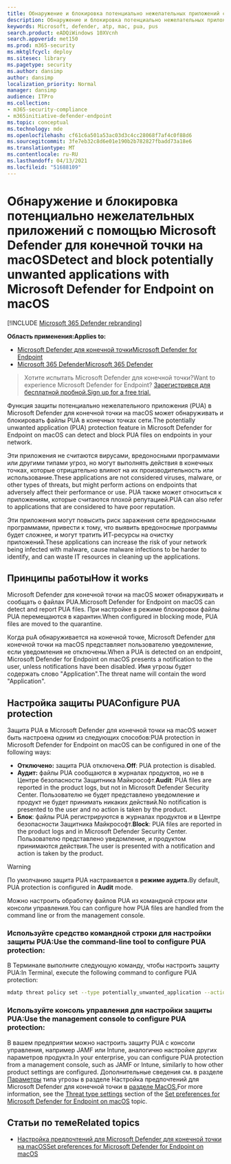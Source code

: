 ```yaml
---
title: Обнаружение и блокировка потенциально нежелательных приложений с помощью ATP Microsoft Defender для Mac
description: Обнаружение и блокировка потенциально нежелательных приложений (PUA) с помощью ATP Microsoft Defender для Mac.
keywords: Microsoft, defender, atp, mac, pua, pus
search.product: eADQiWindows 10XVcnh
search.appverid: met150
ms.prod: m365-security
ms.mktglfcycl: deploy
ms.sitesec: library
ms.pagetype: security
ms.author: dansimp
author: dansimp
localization_priority: Normal
manager: dansimp
audience: ITPro
ms.collection:
- m365-security-compliance
- m365initiative-defender-endpoint
ms.topic: conceptual
ms.technology: mde
ms.openlocfilehash: cf61c6a501a53ac03d3c4cc28068f7af4c0f88d6
ms.sourcegitcommit: 3fe7eb32c8d6e01e190b2b782827fbadd73a18e6
ms.translationtype: MT
ms.contentlocale: ru-RU
ms.lasthandoff: 04/13/2021
ms.locfileid: "51688109"
---
```

# <a name="detect-and-block-potentially-unwanted-applications-with-microsoft-defender-for-endpoint-on-macos"></a><span data-ttu-id="6c82d-104">Обнаружение и блокировка потенциально нежелательных приложений с помощью Microsoft Defender для конечной точки на macOS</span><span class="sxs-lookup"><span data-stu-id="6c82d-104">Detect and block potentially unwanted applications with Microsoft Defender for Endpoint on macOS</span></span>

[!INCLUDE [Microsoft 365 Defender rebranding](../../includes/microsoft-defender.md)]

<span data-ttu-id="6c82d-105">**Область применения:**</span><span class="sxs-lookup"><span data-stu-id="6c82d-105">**Applies to:**</span></span>
- [<span data-ttu-id="6c82d-106">Microsoft Defender для конечной точки</span><span class="sxs-lookup"><span data-stu-id="6c82d-106">Microsoft Defender for Endpoint</span></span>](https://go.microsoft.com/fwlink/p/?linkid=2154037)
- [<span data-ttu-id="6c82d-107">Microsoft 365 Defender</span><span class="sxs-lookup"><span data-stu-id="6c82d-107">Microsoft 365 Defender</span></span>](https://go.microsoft.com/fwlink/?linkid=2118804)

> <span data-ttu-id="6c82d-108">Хотите испытать Microsoft Defender для конечной точки?</span><span class="sxs-lookup"><span data-stu-id="6c82d-108">Want to experience Microsoft Defender for Endpoint?</span></span> [<span data-ttu-id="6c82d-109">Зарегистрився для бесплатной пробной.</span><span class="sxs-lookup"><span data-stu-id="6c82d-109">Sign up for a free trial.</span></span>](https://www.microsoft.com/microsoft-365/windows/microsoft-defender-atp?ocid=docs-wdatp-exposedapis-abovefoldlink) 


<span data-ttu-id="6c82d-110">Функция защиты потенциально нежелательного приложения (PUA) в Microsoft Defender для конечной точки на macOS может обнаруживать и блокировать файлы PUA в конечных точках сети.</span><span class="sxs-lookup"><span data-stu-id="6c82d-110">The potentially unwanted application (PUA) protection feature in Microsoft Defender for Endpoint on macOS can detect and block PUA files on endpoints in your network.</span></span>

<span data-ttu-id="6c82d-111">Эти приложения не считаются вирусами, вредоносными программами или другими типами угроз, но могут выполнять действия в конечных точках, которые отрицательно влияют на их производительность или использование.</span><span class="sxs-lookup"><span data-stu-id="6c82d-111">These applications are not considered viruses, malware, or other types of threats, but might perform actions on endpoints that adversely affect their performance or use.</span></span> <span data-ttu-id="6c82d-112">PUA также может относиться к приложениям, которые считаются плохой репутацией.</span><span class="sxs-lookup"><span data-stu-id="6c82d-112">PUA can also refer to applications that are considered to have poor reputation.</span></span>

<span data-ttu-id="6c82d-113">Эти приложения могут повысить риск заражения сети вредоносными программами, привести к тому, что выявить вредоносные программы будет сложнее, и могут тратить ИТ-ресурсы на очистку приложений.</span><span class="sxs-lookup"><span data-stu-id="6c82d-113">These applications can increase the risk of your network being infected with malware, cause malware infections to be harder to identify, and can waste IT resources in cleaning up the applications.</span></span>

## <a name="how-it-works"></a><span data-ttu-id="6c82d-114">Принципы работы</span><span class="sxs-lookup"><span data-stu-id="6c82d-114">How it works</span></span>

<span data-ttu-id="6c82d-115">Microsoft Defender для конечной точки на macOS может обнаруживать и сообщать о файлах PUA.</span><span class="sxs-lookup"><span data-stu-id="6c82d-115">Microsoft Defender for Endpoint on macOS can detect and report PUA files.</span></span> <span data-ttu-id="6c82d-116">При настройке в режиме блокировки файлы PUA перемещаются в карантин.</span><span class="sxs-lookup"><span data-stu-id="6c82d-116">When configured in blocking mode, PUA files are moved to the quarantine.</span></span>

<span data-ttu-id="6c82d-117">Когда puA обнаруживается на конечной точке, Microsoft Defender для конечной точки на macOS представляет пользователю уведомление, если уведомления не отключены.</span><span class="sxs-lookup"><span data-stu-id="6c82d-117">When a PUA is detected on an endpoint, Microsoft Defender for Endpoint on macOS presents a notification to the user, unless notifications have been disabled.</span></span> <span data-ttu-id="6c82d-118">Имя угрозы будет содержать слово "Application".</span><span class="sxs-lookup"><span data-stu-id="6c82d-118">The threat name will contain the word "Application".</span></span>

## <a name="configure-pua-protection"></a><span data-ttu-id="6c82d-119">Настройка защиты PUA</span><span class="sxs-lookup"><span data-stu-id="6c82d-119">Configure PUA protection</span></span>

<span data-ttu-id="6c82d-120">Защита PUA в Microsoft Defender для конечной точки на macOS может быть настроена одним из следующих способов:</span><span class="sxs-lookup"><span data-stu-id="6c82d-120">PUA protection in Microsoft Defender for Endpoint on macOS can be configured in one of the following ways:</span></span>

- <span data-ttu-id="6c82d-121">**Отключено:** защита PUA отключена.</span><span class="sxs-lookup"><span data-stu-id="6c82d-121">**Off**: PUA protection is disabled.</span></span>
- <span data-ttu-id="6c82d-122">**Аудит:** файлы PUA сообщаются в журналах продуктов, но не в Центре безопасности Защитника Майкрософт.</span><span class="sxs-lookup"><span data-stu-id="6c82d-122">**Audit**: PUA files are reported in the product logs, but not in Microsoft Defender Security Center.</span></span> <span data-ttu-id="6c82d-123">Пользователю не будет представлено уведомление и продукт не будет принимать никаких действий.</span><span class="sxs-lookup"><span data-stu-id="6c82d-123">No notification is presented to the user and no action is taken by the product.</span></span>
- <span data-ttu-id="6c82d-124">**Блок**: файлы PUA регистрируются в журналах продуктов и в Центре безопасности Защитника Майкрософт.</span><span class="sxs-lookup"><span data-stu-id="6c82d-124">**Block**: PUA files are reported in the product logs and in Microsoft Defender Security Center.</span></span> <span data-ttu-id="6c82d-125">Пользователю представлено уведомление, и продуктом принимаются действия.</span><span class="sxs-lookup"><span data-stu-id="6c82d-125">The user is presented with a notification and action is taken by the product.</span></span>

>[!WARNING]
><span data-ttu-id="6c82d-126">По умолчанию защита PUA настраивается в **режиме аудита.**</span><span class="sxs-lookup"><span data-stu-id="6c82d-126">By default, PUA protection is configured in **Audit** mode.</span></span>

<span data-ttu-id="6c82d-127">Можно настроить обработку файлов PUA из командной строки или консоли управления.</span><span class="sxs-lookup"><span data-stu-id="6c82d-127">You can configure how PUA files are handled from the command line or from the management console.</span></span>

### <a name="use-the-command-line-tool-to-configure-pua-protection"></a><span data-ttu-id="6c82d-128">Используйте средство командной строки для настройки защиты PUA:</span><span class="sxs-lookup"><span data-stu-id="6c82d-128">Use the command-line tool to configure PUA protection:</span></span>

<span data-ttu-id="6c82d-129">В Терминале выполните следующую команду, чтобы настроить защиту PUA:</span><span class="sxs-lookup"><span data-stu-id="6c82d-129">In Terminal, execute the following command to configure PUA protection:</span></span>

```bash
mdatp threat policy set --type potentially_unwanted_application --action [off|audit|block]
```

### <a name="use-the-management-console-to-configure-pua-protection"></a><span data-ttu-id="6c82d-130">Используйте консоль управления для настройки защиты PUA:</span><span class="sxs-lookup"><span data-stu-id="6c82d-130">Use the management console to configure PUA protection:</span></span>

<span data-ttu-id="6c82d-131">В вашем предприятии можно настроить защиту PUA с консоли управления, например JAMF или Intune, аналогично настройке других параметров продукта.</span><span class="sxs-lookup"><span data-stu-id="6c82d-131">In your enterprise, you can configure PUA protection from a management console, such as JAMF or Intune, similarly to how other product settings are configured.</span></span> <span data-ttu-id="6c82d-132">Дополнительные сведения см. в разделе [Параметры](mac-preferences.md#threat-type-settings) типа угрозы в разделе Настройка предпочтений для Microsoft Defender для конечной точки в [разделе MacOS.](mac-preferences.md)</span><span class="sxs-lookup"><span data-stu-id="6c82d-132">For more information, see the [Threat type settings](mac-preferences.md#threat-type-settings) section of the [Set preferences for Microsoft Defender for Endpoint on macOS](mac-preferences.md) topic.</span></span>

## <a name="related-topics"></a><span data-ttu-id="6c82d-133">Статьи по теме</span><span class="sxs-lookup"><span data-stu-id="6c82d-133">Related topics</span></span>

- [<span data-ttu-id="6c82d-134">Настройка предпочтений для Microsoft Defender для конечной точки на macOS</span><span class="sxs-lookup"><span data-stu-id="6c82d-134">Set preferences for Microsoft Defender for Endpoint on macOS</span></span>](mac-preferences.md)
